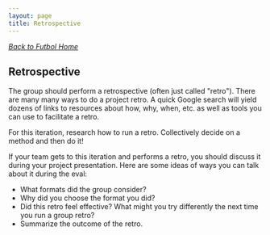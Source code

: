 ```yaml
---
layout: page
title: Retrospective
---
```


_[Back to Futbol Home](../index)_

## Retrospective

The group should perform a retrospective (often just called "retro"). There are many many ways to do a project retro. A quick Google search will yield dozens of links to resources about how, why, when, etc. as well as tools you can use to facilitate a retro.

For this iteration, research how to run a retro. Collectively decide on a method and then do it!

If your team gets to this iteration and performs a retro, you should discuss it during your project presentation. Here are some ideas of ways you can talk about it during the eval:
* What formats did the group consider?
* Why did you choose the format you did?
* Did this retro feel effective? What might you try differently the next time you run a group retro?
* Summarize the outcome of the retro.
